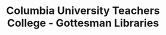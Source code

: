---
layout: repo
title: "Columbia University Teachers College - Gottesman Libraries"
id: 21238
permalink: repos/21238/
---